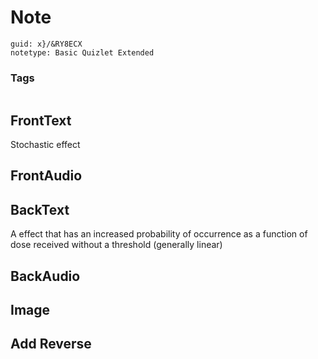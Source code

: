 # Note
```
guid: x}/&RY8ECX
notetype: Basic Quizlet Extended
```

### Tags
```
```

## FrontText
Stochastic effect

## FrontAudio


## BackText
A effect that has an increased probability of occurrence as a function of dose received without a threshold (generally linear)

## BackAudio


## Image


## Add Reverse

